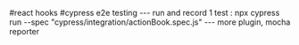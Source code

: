 #react hooks
#cypress e2e testing
 --- run and record 1 test : npx cypress run --spec "cypress/integration/actionBook.spec.js"
 --- more plugin, mocha reporter